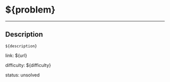 # ${problem}

-----------------------------------------

## Description

```
${description}
```

link: ${url}

difficulty: ${difficulty}

status: unsolved
